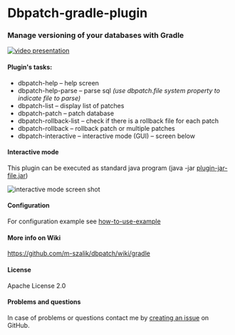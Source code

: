 Dbpatch-gradle-plugin
=====================

### Manage versioning of your databases with Gradle

[![video presentation](http://img.youtube.com/vi/hD5ACGfmkM4/0.jpg)](http://www.youtube.com/watch?v=hD5ACGfmkM4)

#### Plugin's tasks:
 * dbpatch-help – help screen
 * dbpatch-help-parse – parse sql _(use dbpatch.file system property to indicate file to parse)_
 * dbpatch-list – display list of patches
 * dbpatch-patch – patch database
 * dbpatch-rollback-list – check if there is a rollback file for each patch
 * dbpatch-rollback – rollback patch or multiple patches
 * dbpatch-interactive – interactive mode (GUI) – screen below

#### Interactive mode
This plugin can be executed as standard java program (java -jar [plugin-jar-file.jar](http://central.maven.org/maven2/org/jsoftware/dbpatch/dbpatch-core))

![interactive mode screen shot](https://raw.github.com/m-szalik/dbpatch/master/docs/dbpatch-interactive-screen.png)

#### Configuration
For configuration example see [how-to-use-example](how-to-use-example)

#### More info on Wiki
https://github.com/m-szalik/dbpatch/wiki/gradle

#### License
Apache License 2.0

#### Problems and questions
In case of problems or questions contact me by [creating an issue](https://github.com/m-szalik/dbpatch/issues/new) on GitHub.

